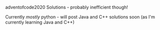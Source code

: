 adventofcode2020 Solutions - probably inefficient though!

Currently *mostly* python - will post Java and C++ solutions soon (as I'm currently learning Java and C++)